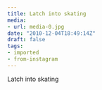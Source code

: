 ```yaml
---
title: Latch into skating
media:
- url: media-0.jpg
date: "2010-12-04T18:49:14Z"
draft: false
tags:
- imported
- from-instagram
---
```

Latch into skating
